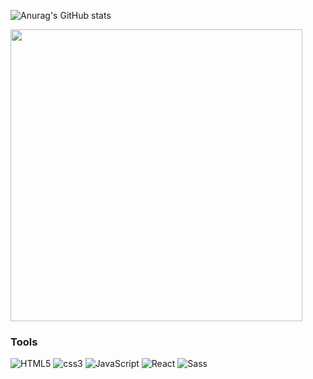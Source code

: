 

![Anurag's GitHub stats](https://github-readme-stats.vercel.app/api?username=HongTaeHoon&show_icons=true&theme=radical&bg_color=141321&title_color=fff&text_color=fff)

<a href="https://github.com/HongTaeHoon"><img align="center" style="width:467px" src="https://github-readme-stats.vercel.app/api/top-langs/?username=HongTaeHoon&layout=compact&hide_border=true&bg_color=141321&title_color=fff&text_color=fff&" /></a>

### Tools

<img alt="HTML5" src ="https://img.shields.io/badge/HTML5-E34F26.svg?&style=for-the-badge&logo=HTML5&logoColor=white"/> <img alt="css3" src ="https://img.shields.io/badge/css3-1572B6.svg?&style=for-the-badge&logo=css3&logoColor=white"/> <img alt="JavaScript" src ="https://img.shields.io/badge/JavaScript-F7DF1E.svg?&style=for-the-badge&logo=JavaScript&logoColor=white"/> <img alt="React" src ="https://img.shields.io/badge/react-61DAFB.svg?&style=for-the-badge&logo=react&logoColor=white"/> <img alt="Sass" src ="https://img.shields.io/badge/sass-CC6699.svg?&style=for-the-badge&logo=sass&logoColor=white"/><br/>
